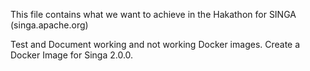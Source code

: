 This file contains what we want to achieve in the Hakathon for SINGA (singa.apache.org)

Test and Document working and not working Docker images.
Create a Docker Image for Singa 2.0.0.
